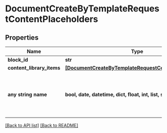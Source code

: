 # DocumentCreateByTemplateRequestContentPlaceholders


## Properties
Name | Type | Description | Notes
------------ | ------------- | ------------- | -------------
**block_id** | **str** |  | 
**content_library_items** | [**[DocumentCreateByTemplateRequestContentLibraryItems]**](DocumentCreateByTemplateRequestContentLibraryItems.md) |  | [optional] 
**any string name** | **bool, date, datetime, dict, float, int, list, str, none_type** | any string name can be used but the value must be the correct type | [optional]

[[Back to API list]](../README.md#documentation-for-api-endpoints) [[Back to README]](../README.md)


